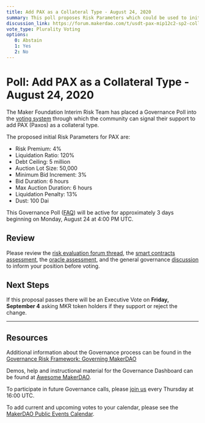 ```yaml
---
title: Add PAX as a Collateral Type - August 24, 2020
summary: This poll proposes Risk Parameters which could be used to initialize PAX as a new asset class.
discussion_link: https://forum.makerdao.com/t/usdt-pax-mip12c2-sp2-collateral-onboarding-risk-evaluation/3723
vote_type: Plurality Voting
options:
   0: Abstain
   1: Yes
   2: No
---
```

# Poll: Add PAX as a Collateral Type - August 24, 2020

The Maker Foundation Interim Risk Team has placed a Governance Poll into the [voting system](https://vote.makerdao.com/polling) through which the community can signal their support to add PAX (Paxos) as a collateral type.

The proposed initial Risk Parameters for PAX are:

* Risk Premium: 4%
* Liquidation Ratio: 120%
* Debt Ceiling: 5 million
* Auction Lot Size: 50,000
* Minimum Bid Increment: 3%
* Bid Duration: 6 hours
* Max Auction Duration: 6 hours
* Liquidation Penalty: 13%
* Dust: 100 Dai

This Governance Poll ([FAQ](https://community-development.makerdao.com/makerdao-mcd-faqs/faqs#governance)) will be active for approximately 3 days beginning on Monday, August 24 at 4:00 PM UTC.

## Review

Please review the [risk evaluation forum thread](https://forum.makerdao.com/t/usdt-pax-mip12c2-sp2-collateral-onboarding-risk-evaluation/3723), the [smart contracts assessment](https://forum.makerdao.com/t/paxusd-erc20-token-smart-contract-technical-assessment/3461), the [oracle assessment](https://forum.makerdao.com/t/mip10c3-sp7-proposal-paxusd-oracle-collateral-onboarding-oracle-assessment/3556), and the general governance [discussion](https://forum.makerdao.com/c/governance) to inform your position before voting.

## Next Steps

If this proposal passes there will be an Executive Vote on **Friday, September 4** asking MKR token holders if they support or reject the change.

---

## Resources

Additional information about the Governance process can be found in the [Governance Risk Framework: Governing MakerDAO](https://community-development.makerdao.com/governance/governance-risk-framework)

Demos, help and instructional material for the Governance Dashboard can be found at [Awesome MakerDAO](https://awesome.makerdao.com/#voting).

To participate in future Governance calls, please [join us](https://community-development.makerdao.com/governance/governance-and-risk-meetings) every Thursday at 16:00 UTC.

To add current and upcoming votes to your calendar, please see the [MakerDAO Public Events Calendar](https://calendar.google.com/calendar/embed?src=makerdao.com_3efhm2ghipksegl009ktniomdk%40group.calendar.google.com&ctz=America%2FLos_Angeles).
